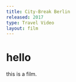 ```yaml
---
title: City-Break Berlin
released: 2017
type: Travel Video
layout: film
---
```


# hello

this is a film.
